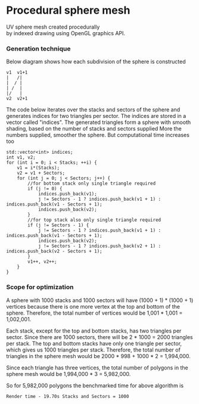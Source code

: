 # Procedural sphere mesh

UV sphere mesh created procedurally<br>by indexed drawing using OpenGL graphics API.

### Generation technique

Below diagram shows how each subdivision of the sphere is constructed

````
v1  v1+1
|   /|
|  / |
| /  |
|/   |
v2  v2+1
````

The code below iterates over the stacks and sectors of the sphere and generates indices for two triangles per sector. 
The indices are stored in a vector<int> called "indices". The generated triangles form a sphere with smooth shading, based on the number of stacks and sectors supplied
More the numbers supplied, smoother the sphere. But computational time increases too

````
std::vector<int> indices;
int v1, v2;
for (int i = 0; i < Stacks; ++i) {
	v1 = i*(Stacks);
	v2 = v1 + Sectors;
	for (int j = 0; j < Sectors; j++) {
		//for bottom stack only single triangle required
		if (j != 0) {
			indices.push_back(v1);
			j != Sectors - 1 ? indices.push_back(v1 + 1) : indices.push_back(v1 - Sectors + 1);
			indices.push_back(v2);
		}
		//for top stack also only single triangle required
		if (j != Sectors - 1) {
			j != Sectors - 1 ? indices.push_back(v1 + 1) : indices.push_back(v1 - Sectors + 1);
			indices.push_back(v2);
			j != Sectors - 1 ? indices.push_back(v2 + 1) : indices.push_back(v2 - Sectors + 1);
		}
		v1++, v2++;
	}
}
````

### Scope for optimization

A sphere with 1000 stacks and 1000 sectors will have (1000 + 1) * (1000 + 1) vertices because there is one more vertex at the top and bottom of the sphere. Therefore, the total number of vertices would be 1,001 * 1,001 = 1,002,001.

Each stack, except for the top and bottom stacks, has two triangles per sector. Since there are 1000 sectors, there will be 2 * 1000 = 2000 triangles per stack. The top and bottom stacks have only one triangle per sector, which gives us 1000 triangles per stack. Therefore, the total number of triangles in the sphere mesh would be 2000 * 998 + 1000 * 2 = 1,994,000.

Since each triangle has three vertices, the total number of polygons in the sphere mesh would be 1,994,000 * 3 = 5,982,000.

So for 5,982,000 polygons the benchmarked time for above algorithm is 
````
Render time - 19.70s Stacks and Sectors = 1000
````
